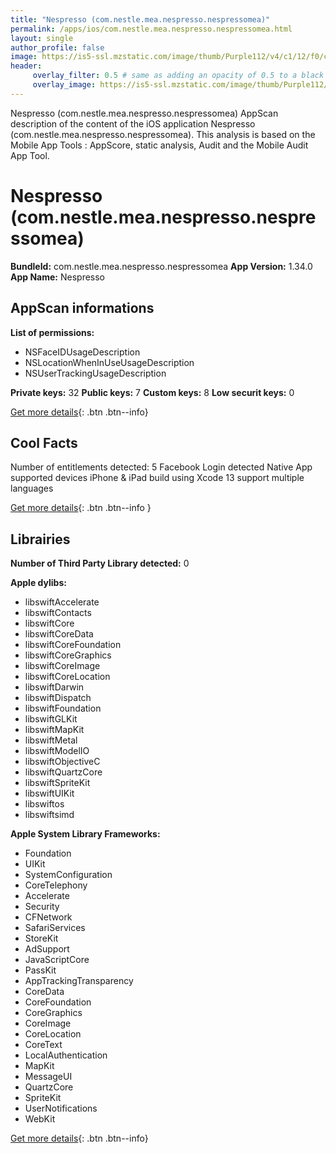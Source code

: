 ```yaml
---
title: "Nespresso (com.nestle.mea.nespresso.nespressomea)"
permalink: /apps/ios/com.nestle.mea.nespresso.nespressomea.html
layout: single
author_profile: false
image: https://is5-ssl.mzstatic.com/image/thumb/Purple112/v4/c1/12/f0/c112f09b-288f-1751-025c-283db691c355/AppIcon-0-0-1x_U007emarketing-0-0-0-7-0-0-sRGB-0-0-0-GLES2_U002c0-512MB-85-220-0-0.png/512x512bb.jpg
header: 
     overlay_filter: 0.5 # same as adding an opacity of 0.5 to a black background
     overlay_image: https://is5-ssl.mzstatic.com/image/thumb/Purple112/v4/c1/12/f0/c112f09b-288f-1751-025c-283db691c355/AppIcon-0-0-1x_U007emarketing-0-0-0-7-0-0-sRGB-0-0-0-GLES2_U002c0-512MB-85-220-0-0.png/512x512bb.jpg
---
```

Nespresso (com.nestle.mea.nespresso.nespressomea) AppScan description of the content of the iOS application Nespresso (com.nestle.mea.nespresso.nespressomea). This analysis is based on the Mobile App Tools : AppScore, static analysis, Audit and the Mobile Audit App Tool.

# Nespresso (com.nestle.mea.nespresso.nespressomea)

**BundleId:** com.nestle.mea.nespresso.nespressomea
**App Version:** 1.34.0
**App Name:** Nespresso


## AppScan informations 

**List of permissions:** 
- NSFaceIDUsageDescription
- NSLocationWhenInUseUsageDescription
- NSUserTrackingUsageDescription
  
  
**Private keys:** 32
**Public keys:** 7
**Custom keys:** 8
**Low securit keys:** 0
  
[Get more details](/pricing.html){: .btn .btn--info}

## Cool Facts

Number of entitlements detected: 5
Facebook Login detected
Native App
supported devices iPhone & iPad
build using Xcode 13
support multiple languages
  
[Get more details](/pricing.html){: .btn .btn--info }

## Librairies 
**Number of Third Party Library detected:** 0


**Apple dylibs:**
- libswiftAccelerate
- libswiftContacts
- libswiftCore
- libswiftCoreData
- libswiftCoreFoundation
- libswiftCoreGraphics
- libswiftCoreImage
- libswiftCoreLocation
- libswiftDarwin
- libswiftDispatch
- libswiftFoundation
- libswiftGLKit
- libswiftMapKit
- libswiftMetal
- libswiftModelIO
- libswiftObjectiveC
- libswiftQuartzCore
- libswiftSpriteKit
- libswiftUIKit
- libswiftos
- libswiftsimd


**Apple System Library Frameworks:**
- Foundation
- UIKit
- SystemConfiguration
- CoreTelephony
- Accelerate
- Security
- CFNetwork
- SafariServices
- StoreKit
- AdSupport
- JavaScriptCore
- PassKit
- AppTrackingTransparency
- CoreData
- CoreFoundation
- CoreGraphics
- CoreImage
- CoreLocation
- CoreText
- LocalAuthentication
- MapKit
- MessageUI
- QuartzCore
- SpriteKit
- UserNotifications
- WebKit


  
[Get more details](/pricing.html){: .btn .btn--info}

